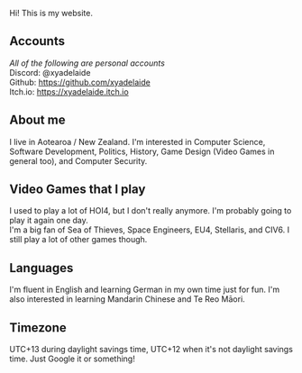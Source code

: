 

Hi! This is my website.


## Accounts
*All of the following are personal accounts*  
Discord: @xyadelaide  
Github: https://github.com/xyadelaide  
Itch.io: https://xyadelaide.itch.io  

## About me
I live in Aotearoa / New Zealand. I'm interested in Computer Science, Software Development, Politics, History, Game Design (Video Games in general too), and Computer Security.

## Video Games that I play
I used to play a lot of HOI4, but I don't really anymore. I'm probably going to play it again one day.  
I'm a big fan of Sea of Thieves, Space Engineers, EU4, Stellaris, and CIV6. I still play a lot of other games though.

## Languages
I'm fluent in English and learning German in my own time just for fun. I'm also interested in learning Mandarin Chinese and Te Reo Māori.

## Timezone
UTC+13 during daylight savings time, UTC+12 when it's not daylight savings time. Just Google it or something!
